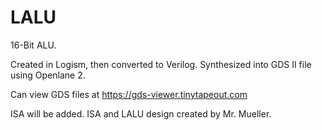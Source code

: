 # LALU

16-Bit ALU. 

Created in Logism, then converted to Verilog.
Synthesized into GDS II file using Openlane 2.

Can view GDS files at https://gds-viewer.tinytapeout.com


ISA will be added. ISA and LALU design created by Mr. Mueller.
